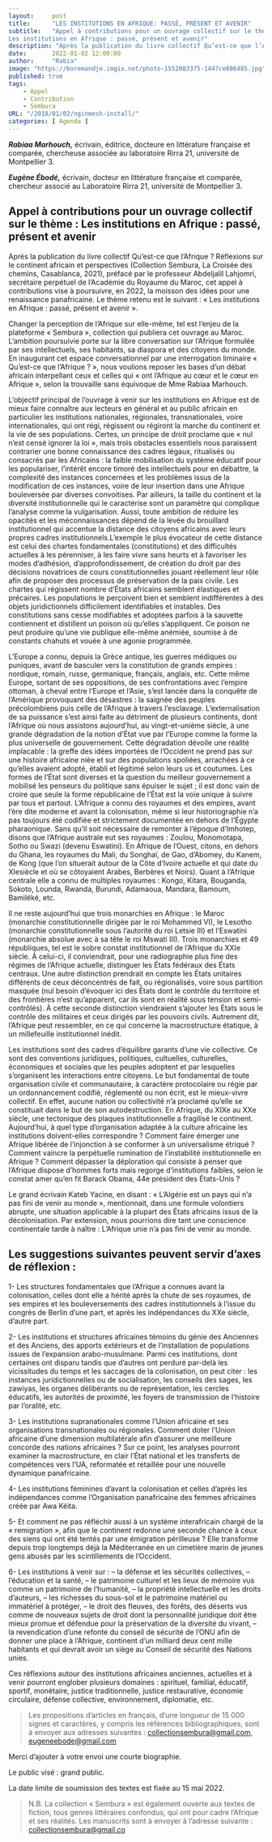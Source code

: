 ```yaml
---
layout:     post 
title:      "LES INSTITUTIONS EN AFRIQUE: PASSÉ, PRÉSENT ET AVENIR"
subtitle:   "Appel à contributions pour un ouvrage collectif sur le thème : 
Les institutions en Afrique : passé, présent et avenir"
description: "Après la publication du livre collectif Qu’est-ce que l’Afrique ? Réflexions sur le continent africain et perspectives (Collection Sembura, La Croisée des chemins, Casablanca, 2021), préfacé par le professeur Abdeljalil Lahjomri, secrétaire perpétuel de l’Académie du Royaume du Maroc, cet appel à contributions vise à poursuivre, en 2022, la moisson des idées pour une renaissance panafricaine. Le thème retenu est le suivant : « Les institutions en Afrique : passé, présent et avenir »."
date:       2022-01-02 12:00:00
author:     "Rabia"
image: "https://boremandjo.imgix.net/photo-1552083375-1447ce886485.jpg"
published: true
tags:
    - Appel 
    - Contribution
    - Sembura
URL: "/2018/01/02/nginmesh-install/"
categories: [ Agenda ]
---
```



**_Rabiaa Marhouch,_** écrivain, éditrice, docteure en littérature française et comparée, chercheuse associée au laboratoire Rirra 21, université de Montpellier 3.

**_Eugène Ébodé,_** écrivain, docteur en littérature française et comparée, chercheur associé au Laboratoire Rirra 21, université de Montpellier 3.

## Appel à contributions pour un ouvrage collectif sur le thème : Les institutions en Afrique : passé, présent et avenir

Après la publication du livre collectif Qu’est-ce que l’Afrique ? Réflexions sur le continent 
africain et perspectives (Collection Sembura, La Croisée des chemins, Casablanca, 2021), préfacé par le professeur Abdeljalil Lahjomri, secrétaire perpétuel de l’Académie du Royaume du Maroc, cet appel à contributions vise à poursuivre, en 2022, la moisson des idées pour une renaissance panafricaine. Le thème retenu est le suivant : « Les institutions en Afrique : passé, présent et avenir ».

Changer la perception de l’Afrique sur elle-même, tel est l’enjeu de la plateforme « Sembura », 
collection qui publiera cet ouvrage au Maroc. L’ambition poursuivie porte sur la libre conversation sur l’Afrique formulée par ses intellectuels, ses habitants, sa diaspora et des citoyens du monde. En inaugurant cet espace conversationnel par une interrogation liminaire « Qu’est-ce que l’Afrique ? », nous voulions reposer les bases d’un débat africain interpellant ceux et celles qui « ont l’Afrique au cœur et le cœur en Afrique », selon la trouvaille sans équivoque de Mme Rabiaa Marhouch.


L’objectif principal de l’ouvrage à venir sur les institutions en Afrique est de mieux faire 
connaître aux lecteurs en général et au public africain en particulier les institutions nationales, régionales, transnationales, voire internationales, qui ont régi, régissent ou régiront la marche du continent et la vie de ses populations. Certes, un principe de droit proclame que « nul n’est censé ignorer la loi », mais trois obstacles essentiels nous paraissent contrarier une bonne connaissance des cadres légaux, ritualisés ou consacrés par les Africains : la faible mobilisation du système éducatif pour les populariser, l’intérêt encore timoré des intellectuels pour en débattre, la complexité des instances concernées et les problèmes issus de la modification de ces instances, voire de leur insertion dans une Afrique bouleversée par diverses convoitises. Par ailleurs, la taille du continent et la diversité institutionnelle qui le caractérise sont un paramètre qui complique l’analyse comme la vulgarisation. Aussi, toute ambition de réduire les opacités et les méconnaissances dépend de la levée du brouillard 
institutionnel qui accentue la distance des citoyens africains avec leurs propres cadres institutionnels.L’exemple le plus évocateur de cette distance est celui des chartes fondamentales (constitutions) et des difficultés actuelles à les pérenniser, à les faire vivre sans heurts et à favoriser les modes d’adhésion, d’approfondissement, de création du droit par des décisions novatrices de cours constitutionnelles jouant réellement leur rôle afin de proposer des processus de préservation de la paix civile. Les chartes qui régissent nombre d’États africains semblent élastiques et précaires. Les populations le perçoivent bien 
et semblent indifférentes à des objets juridictionnels difficilement identifiables et instables. Des constitutions sans cesse modifiables et adoptées parfois à la sauvette contiennent et distillent un poison où qu’elles s’appliquent. Ce poison ne peut produire qu’une vie publique elle-même anémiée, soumise à de constants chahuts et vouée à une agonie programmée. 

L’Europe a connu, depuis la Grèce antique, les guerres médiques ou puniques, avant de basculer 
vers la constitution de grands empires : nordique, romain, russe, germanique, français, anglais, etc. Cette même Europe, sortant de ses oppositions, de ses confrontations avec l’empire ottoman, à cheval entre l’Europe et l’Asie, s’est lancée dans la conquête de l’Amérique provoquant des désastres : la saignée des peuples précolombiens puis celle de l’Afrique à travers l’esclavage. L’externalisation de sa puissance s’est ainsi faite au détriment de plusieurs continents, dont l’Afrique où nous assistons aujourd’hui, au vingt-et-unième siècle, à une grande dégradation de la notion d’État vue par l’Europe comme la forme la plus universelle de gouvernement. Cette dégradation dévoile une réalité implacable : la greffe des idées importées de l’Occident ne prend pas sur une histoire africaine niée et sur des populations spoliées, arrachées à ce qu’elles avaient adopté, établi et légitimé selon leurs us et coutumes. Les formes de l’État sont diverses et la question du meilleur gouvernement a mobilisé les penseurs du politique sans épuiser le sujet ; il est donc vain de croire que seule la forme républicaine de l’État est la 
voie unique à suivre par tous et partout. L’Afrique a connu des royaumes et des empires, avant l’ère dite moderne et avant la colonisation, même si leur historiographie n’a pas toujours été codifiée et strictement documentée en dehors de l’Égypte pharaonique. Sans qu’il soit nécessaire de remonter à l’époque d’Imhotep, disons que l’Afrique australe eut ses royaumes : Zoulou, Monomotapa, Sotho ou Swazi (devenu Eswatini). En Afrique de l’Ouest, citons, en dehors du Ghana, les royaumes du Mali, du Songhaï, de Gao, d’Abomey, du Kanem, de Kong (que l’on situerait autour de la Côte d’Ivoire actuelle et qui date du XIesiècle et où se côtoyaient Arabes, Berbères et Noirs). Quant à l’Afrique centrale elle a connu de multiples royaumes : Kongo, Kitara, Bouganda, Sokoto, Lounda, Rwanda, Burundi, Adamaoua, Mandara, Bamoum, Bamiléké, etc. 

Il ne reste aujourd’hui que trois monarchies en Afrique : le Maroc (monarchie constitutionnelle 
dirigée par le roi Mohammed VI), le Lesotho (monarchie constitutionnelle sous l’autorité du roi
Letsie III) et l’Eswatini (monarchie absolue avec à sa tête le roi Mswati III). Trois monarchies et 49 républiques, tel est le sobre constat institutionnel de l’Afrique du XXIe siècle. À celui-ci, il conviendrait, pour une radiographie plus fine des régimes de l’Afrique actuelle, distinguer les États fédéraux des États centraux. Une autre distinction prendrait en compte les États unitaires différents de ceux déconcentrés de fait, ou régionalisés, voire sous partition masquée (nul besoin d’évoquer ici des États dont le contrôle du territoire et des frontières n’est qu’apparent, car ils sont en réalité sous tension et semi-contrôlés). À cette seconde distinction viendraient s’ajouter les États sous le contrôle des militaires et ceux dirigés par les pouvoirs civils. Autrement dit, l’Afrique peut ressembler, en ce qui concerne la macrostructure étatique, à un millefeuille institutionnel inédit.

Les institutions sont des cadres d’équilibre garants d’une vie collective. Ce sont des conventions juridiques, politiques, cultuelles, culturelles, économiques et sociales que les peuples adoptent et par lesquelles s’organisent les interactions entre citoyens. Le but fondamental de toute organisation civile et communautaire, à caractère protocolaire ou régie par un ordonnancement codifié, réglementé ou non écrit, est le mieux-vivre collectif. En effet, aucune nation ou collectivité n’a proclamé qu’elle se constituait dans le but de son autodestruction. En Afrique, du XIXe au XXe siècle, une tectonique des plaques institutionnelle a fragilisé le continent. Aujourd’hui, à quel type d’organisation adaptée à la culture africaine les institutions doivent-elles correspondre ? Comment faire émerger une Afrique libérée de l’injonction à se conformer à un universalisme étriqué ? Comment vaincre la perpétuelle 
rumination de l’instabilité institutionnelle en Afrique ? Comment dépasser la déploration qui consiste à penser que l’Afrique dispose d’hommes forts mais regorge d’institutions faibles, selon le constat amer qu’en fit Barack Obama, 44e président des États-Unis ? 

Le grand écrivain Kateb Yacine, en disant : « L’Algérie est un pays qui n’a pas fini de venir au 
monde », mentionnait, dans une formule volontiers abrupte, une situation applicable à la plupart des États africains issus de la décolonisation. Par extension, nous pourrions dire tant une conscience continentale tarde à naître : L’Afrique unie n’a pas fini de venir au monde.

## Les suggestions suivantes peuvent servir d’axes de réflexion : 

1- Les structures fondamentales que l’Afrique a connues avant la colonisation, celles dont elle a hérité après la chute de ses royaumes, de ses empires et les bouleversements des cadres 
institutionnels à l’issue du congrès de Berlin d’une part, et après les indépendances du 
XXe siècle, d’autre part.

2- Les institutions et structures africaines témoins du génie des Anciennes et des Anciens, des 
apports extérieurs et de l’installation de populations issues de l’expansion arabo-musulmane. Parmi ces institutions, dont certaines ont disparu tandis que d’autres ont perduré par-delà les 
vicissitudes du temps et les saccages de la colonisation, on peut citer : les instances 
juridictionnelles ou de socialisation, les conseils des sages, les zawiyas, les organes délibérants ou de représentation, les cercles éducatifs, les autorités de proximité, les foyers de transmission de l’histoire par l’oralité, etc.

3- Les institutions supranationales comme l’Union africaine et ses organisations transnationales 
ou régionales. Comment doter l’Union africaine d’une dimension multilatérale afin d’assurer 
une meilleure concorde des nations africaines ? Sur ce point, les analyses pourront examiner la 
macrostructure, en clair l’État national et les transferts de compétences vers l’UA, reformatée 
et retaillée pour une nouvelle dynamique panafricaine.

4- Les institutions féminines d’avant la colonisation et celles d’après les indépendances comme 
l’Organisation panafricaine des femmes africaines créée par Awa Kéita.

5- Et comment ne pas réfléchir aussi à un système interafricain chargé de la « remigration », afin que le continent redonne une seconde chance à ceux des siens qui ont été tentés par une 
émigration périlleuse ? Elle transforme depuis trop longtemps déjà la Méditerranée en un 
cimetière marin de jeunes gens abusés par les scintillements de l’Occident.

6- Les institutions à venir sur : 
  – la défense et les sécurités collectives,
  – l’éducation et la santé,
  – le patrimoine culturel et les lieux de mémoire vus comme un patrimoine de l’humanité,
  – la propriété intellectuelle et les droits d’auteurs,
  – les richesses du sous-sol et le patrimoine matériel ou immatériel à protéger,
  – le droit des fleuves, des forêts, des déserts vus comme de nouveaux sujets de droit dont la 
personnalité juridique doit être mieux promue et défendue pour la préservation de la diversité 
du vivant,
  – la revendication d’une refonte du conseil de sécurité de l’ONU afin de donner une place à 
l’Afrique, continent d’un milliard deux cent mille habitants et qui devrait avoir un siège au 
Conseil de sécurité des Nations unies.

Ces réflexions autour des institutions africaines anciennes, actuelles et à venir pourront englober plusieurs domaines : spirituel, familial, éducatif, sportif, monétaire, justice traditionnelle, justice restaurative, économie circulaire, défense collective, environnement, diplomatie, etc.


> Les propositions d’articles en français, d’une longueur de 15 000 signes et caractères, y compris les références bibliographiques, sont à envoyer aux adresses suivantes :
collectionsembura@gmail.com, eugeneebode@gmail.com

Merci d’ajouter à votre envoi une courte biographie. 

Le public visé : grand public. 

La date limite de soumission des textes est fixée au 15 mai 2022.

> N.B. La collection « Sembura » est également ouverte aux textes de fiction, tous genres littéraires confondus, qui ont pour cadre l’Afrique et ses réalités. Les manuscrits sont à envoyer à l’adresse suivante : collectionsembura@gmail.co




